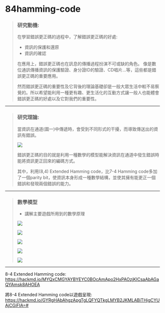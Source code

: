 # 84hamming-code

>### 研究動機:
>在學習錯誤更正碼的過程中，了解錯誤更正碼的好處:
>* 資訊的保護和還原
>* 資訊的確認
>
>在應用上，錯誤更正碼也在訊息的傳播過程扮演不可或缺的角色。
>像是數位通訊傳播資訊的保護驗證、身分證ID的驗證、CD唱片...等，這些都是錯誤更正碼的重要應用。 
>
>然而錯誤更正碼的重要性及它背後的理論基礎卻是一般大眾生活中較不易察覺的。所以希望能利用一種更有趣、更生活化的互動方式讓一般人也能體會錯誤更正碼的好處以及它對我們的重要性。
---
>
>### 研究理論:
>當資訊在通道(圖一)中傳遞時，會受到不同形式的干擾，而導致傳送出的資訊有錯誤。
>
>![](https://i.imgur.com/3Ca01sI.jpg)
>
>錯誤更正碼的目的就是利用一種數學的模型能解決資訊在通道中發生錯誤時能將資訊更正回來的編碼方式。
>
>其中，利用(8,4) Extended Hamming code，比7-4 Hamming code多加了一個parity bit，使資訊本身形成一種數學結構，並使其擁有能更正一個錯誤和發現兩個錯誤的能力。 
---
>
>### 數學模型
>* 講解主要遊戲所用到的數學原理
>
>![](https://i.imgur.com/shNGsFM.png)
>
>![](https://i.imgur.com/XOES9Y4.png)
>
>![](https://i.imgur.com/OkLezzK.png)
>
>![](https://i.imgur.com/5t7amaI.png)
>
>![](https://i.imgur.com/VeuBkGm.png)
---

8-4 Extended Hamming code:
https://hackmd.io/MYQxCMGYAYBYEYC0BOcAmApo2HxPAOzjKICsaAbAGaQYAmsk8AHOEA

將8-4 Extended Hamming code以遊戲呈現:
https://hackmd.io/GYRgHAbAhgzApgTgLQFYQTkgLMYB2JKMLABiTHigCYUAjCGiFIA=#
